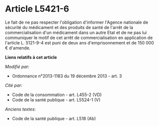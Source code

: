 # Article L5421-6

Le fait de ne pas respecter l'obligation d'informer l'Agence nationale de sécurité du médicament et des produits de santé de
l'arrêt de la commercialisation d'un médicament dans un autre Etat et de ne pas lui communiquer le motif de cet arrêt de
commercialisation en application de l'article L. 5121-9-4 est puni de deux ans d'emprisonnement et de 150 000 € d'amende.

**Liens relatifs à cet article**

_Modifié par_:

  - Ordonnance n°2013-1183 du 19 décembre 2013 - art. 3

_Cité par_:

  - Code de la consommation - art. L455-2 (VD)
  - Code de la santé publique - art. L5524-1 (V)

_Anciens textes_:

  - Code de la santé publique - art. L518 (Ab)
